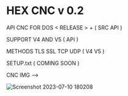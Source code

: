# HEX CNC v 0.2
API CNC FOR DOS < RELEASE > + ( SRC API )

SUPPORT V4 AND V5 ( API )

METHODS TLS SSL TCP UDP ( V4 V5 )

SETUP.txt ( COMING SOON )

CNC IMG -->



![Screenshot 2023-07-10 180208](https://github.com/Hex1629/HEX_CNC/assets/93824226/5cd16867-8804-42e0-aee4-3193a5235d42)
